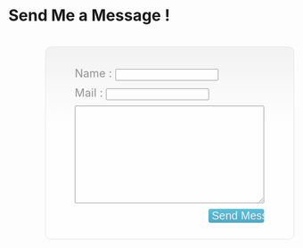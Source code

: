 # Send Me a Message !
<section style="margin-left:13%;margin-right:auto">
<form action="http://www.nurulimam.info/contact.php" method="post" style="float: left;border: 1px solid #ddd;padding: 30px 40px 20px 40px;margin-top: 20px;margin-bottom: 20px;background: #fff;-webkit-border-radius: 10px;-moz-border-radius: 10px;border-radius: 10px;background: -webkit-gradient(linear, 0% 0%, 0% 40%, from(#EEE), to(#FFFFFF));background: -moz-linear-gradient(0% 40% 90deg,#FFF, #EEE);opacity:0.7">
<fieldset style="border: none">
<label for="name" style="font-size:20px;color:#666">Name : </label>
<input type="text" name="name" value="">
<section style='margin-top:10px;clear:both'></section>
<label for="email" style="font-size:20px;color:#666">Mail : </label>
<input type="email" name="email" value="">
<section style='margin-top:10px;clear:both'></section>
<textarea name="message" rows="0" cols="0" id="message" class="bodytext" style="width: 340px;height: 175px"></textarea><div style="clear:both"></div>
<input type="submit" value="Send Messages" name="submit" style="width: 100px;float:right;cursor:pointer;font-size: 20px;color:#eee;margin-top:10px;background-color:#18a5cc;border: none;-webkit-transition: -webkit-box-shadow 0.3s linear;-moz-border-radius: 4px;-webkit-border-radius: 4px;border-radius: 4px;background: -webkit-gradient(linear, 0% 0%, 0% 100%, from(#18a5cc), to(#0a85a8));background: -moz-linear-gradient(25% 75% 90deg,#0a85a8, #18a5cc)" />
</fieldset>
</form>
</section>
<section style='margin-top:70px;clear:both'></section>